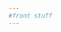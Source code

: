 ```yaml
---
#front stuff
---
```


<html class="theme-blue" lang="en">
<head>
	<meta charset="UTF-8">
	<title>DataTables Sort &amp; Filter - DHDSP data</title>
	<meta content="width=device-width, initial-scale=1" name="viewport">
	<link href='https://www.cdc.gov/TemplatePackage/4.0/assets/vendor/css/bootstrap.css' rel='stylesheet'>
	<link href='https://www.cdc.gov/TemplatePackage/4.0/assets/css/app.min.css' rel='stylesheet'>
	<link href='https://cdnjs.cloudflare.com/ajax/libs/material-design-icons/3.0.1/iconfont/material-icons.min.css' rel='stylesheet'>
	<link href='https://cdnjs.cloudflare.com/ajax/libs/font-awesome/5.11.2/css/all.min.css' rel='stylesheet'>
	<link href='https://cdn.datatables.net/v/bs4-4.1.1/jszip-2.5.0/dt-1.10.20/b-1.6.1/b-colvis-1.6.1/b-html5-1.6.1/b-print-1.6.1/r-2.2.3/datatables.min.css' rel='stylesheet'>
	<style>
	 .btn i {
	 font-size: 2rem;
	 position: relative;
	 top: 10px;
	 line-height: 0;
	}

	.card-img-top, .card-img-left {
	 max-height: 500px;
	}

	a {
	 color: #000;
	}

	.dataTables_filter {
	 display: none;
	}

	.dataTables_wrapper {
	 max-width: 100%;
	 overflow-x: hidden;
	}
	.dataTables_wrapper .col-sm-12 {
	 overflow-x: scroll;
	}

	.dataTables_info {
	 font-size: .75rem;
	}

	#results td, #results th {
	 max-width: 100px;
	 overflow: hidden;
	}
	</style>
</head>
<body translate="no">
	<div class="container d-flex flex-wrap body-wrapper">
		<main aria-label="Main Content Area" class="col-12 order-lg-2" role="main">
			<div class="row">
				<div class="col-md-3 border"></div>
				<div class="col-md-9">
					<h3>DataTables Sort &amp; Filter</h3>
					<p>Data from https://www.cdc.gov/dhdsp/maps/gisx/</p><a class="btn btn-outline-primary" href="#" id="datatable"><i class="material-icons">view_headline</i> Datatable</a> <a class="btn btn-outline-secondary" href="#" id="card"><i class="material-icons">view_module</i> Card</a> <a class="btn btn-outline-secondary" href="#" id="details"><i class="material-icons">view_stream</i> Details</a>
					<table class="table table-striped table-bordered fs0875" id="results" width="100%"></table>
				</div>
			</div>
		</main>
	</div>
	<script src='https://www.cdc.gov/TemplatePackage/4.0/assets/vendor/js/jquery.min.js'>
	</script> 
	<script src='https://www.cdc.gov/TemplatePackage/4.0/assets/vendor/js/bootstrap.bundle.min.js'>
	</script> 
	<script src='https://www.cdc.gov/TemplatePackage/4.0/assets/js/app.bundle.min.js'>
	</script> 
	<script src='https://cdnjs.cloudflare.com/ajax/libs/pdfmake/0.1.36/pdfmake.min.js'>
	</script> 
	<script src='https://cdnjs.cloudflare.com/ajax/libs/pdfmake/0.1.36/vfs_fonts.js'>
	</script> 
	<script src='https://cdn.datatables.net/v/bs4/jszip-2.5.0/dt-1.10.20/b-1.6.1/b-colvis-1.6.1/b-html5-1.6.1/b-print-1.6.1/r-2.2.3/datatables.min.js'>
	</script> 
	<script id="rendered-js">
	     var filters = {},
	   sort = {},
	   items = {},
	   keys = {},
	   tableId = '#results',
	   dataUrl = 'https://www.cdc.gov/dhdsp/maps/gisx/mapgallery/gisx-mapgallery-filter.json';

	function init() {
	   if ( $.fn.DataTable.isDataTable( tableId ) ) {
	       $( tableId ).DataTable().clear().destroy();
	       $( '#filters' ).remove();
	       $( '#copy').remove();
	   }
	   
	   sessionStorage.viewType = sessionStorage.viewType || 'datatable';
	   
	   if( sessionStorage.viewType === 'card' ) {
	       $( '#card' ).removeClass( 'btn-outline-secondary' ).addClass( 'btn-outline-primary' );
	       $( '#details' ).removeClass( 'btn-outline-primary' ).addClass( 'btn-outline-secondary' );
	       $( '#datatable' ).removeClass( 'btn-outline-primary' ).addClass( 'btn-outline-secondary' );
	   } else if( sessionStorage.viewType === 'details' ) {
	       $( '#card' ).removeClass( 'btn-outline-primary' ).addClass( 'btn-outline-secondary' );
	       $( '#details' ).removeClass( 'btn-outline-secondary' ).addClass( 'btn-outline-primary' );
	       $( '#datatable' ).removeClass( 'btn-outline-primary' ).addClass( 'btn-outline-secondary' );
	   } else {
	       $( '#card' ).removeClass( 'btn-outline-primary' ).addClass( 'btn-outline-secondary' );
	       $( '#details' ).removeClass( 'btn-outline-primary' ).addClass( 'btn-outline-secondary' );
	       $( '#datatable' ).removeClass( 'btn-outline-secondary' ).addClass( 'btn-outline-primary' );
	   }
	   
	   // TODO: should only do this once, on the first load
	   // using getJSON to fetch the search json 
	   $.getJSON( dataUrl, function( result ) {
	       filters = result.filters;
	       sort = result.sort;
	       items = result.items;
	       keys = Object.keys( result.items[0] );

	       setupFilters( filters );
	       setupTable( items, keys );
	       setupSort( sort );
	   } );
	}

	// create the filter area which contains/calls the selects
	function setupFilters( filters ) {

	   // add the filter card before the results table
	   $( tableId )
	       .before( '<div class="card mb-3 mt-3" id="filters"><div class="card-body"></div></div>' )
	       .before( '<div class="text-right"><a href="#" id="copy" title="Link Copied!" data-toggle="tooltip"><i class="fas fa-link"></i></a></div>');
	   
	   // looping over each of the filters
	   $.each( filters, function( name , values ) {
	       createSelect( name, values );
	   } );

	   // get our session storage keys
	   var keys = Object.keys( sessionStorage ),
	       key;

	   // make our selections
	   for (var i = 0; key = keys[i]; i++) {
	       $( 'select[name="'+key+'"]' ).val( decodeURI( sessionStorage.getItem( key ) ) );
	   }

	   // wrap them in rows
	   $( '.custom-select-filter:even' ).each( function() {
	       $( this ).parent().next().addBack().wrapAll( '<div class="row"></div>' );
	   } );
	   
	   // when clicking the copy link
	   $( '#copy' ).on( 'click', function( e ) { 
	       e.preventDefault();
	       
	       copyToClipboard( location.href );
	       $( '#copy' ).tooltip( 'show' );
	       
	       // hide the tooltip
	       setTimeout( function() {
	           $( '[data-toggle="tooltip"]' ).tooltip( 'hide' );
	       }, 1000 );
	   } );
	   
	   // change default bs4 tooltip behavior
	   $( '[data-toggle="tooltip"]' ).tooltip( {
	       trigger: 'click'
	   } )  
	}

	// create the select filters
	function createSelect( name, values ) {
	   var select = $( '<select class="custom-select custom-select-filter" name="'+name.split( ' ' ).join( '' )+'" />' ),
	       options = '';
	   
	   // default select option
	   options += '<option value="" selected>Filter By '+name+'</option>';
	   
	   // loop over all the values and build options
	   $.each( values, function( i, name ){ 
	       options += '<option value="'+name+'">'+name+'</option>';
	   } );
	   
	   // append all the options to the select
	   select.append( options );
	   
	   // wrap each select in a col and append it to the filter card body
	   $( '#filters .card-body' ).append( select.wrap( '<div class="col-md-6 mb-3"></div>' ).parent() );
	}

	// unused atm
	function setupSort( sort ) {
	   return; 
	}

	// create the datatable
	function setupTable( items, keys ) {
	   var cols = [];
	   for( var i = 0; i < keys.length; i++ ) {
	       cols.push( { 'data': keys[i], 'title': keys[i] } );
	   }
	       
	   console.log( cols )
	   var tableOptions = {
	       'tablecols': 1,                     // number of BS4 columns
	       'target': tableId,                  // target table (datatables.net requires a table to start with?)
	       'output': '#table_1_output',        // output div
	       'search': { 'regex': true },
	       'data': items,
	       // 'responsive': {
	       //  'breakpoints': [
	       //      {'name': 'xxlarge', 'width': 1440},
	       //      {'name': 'xlarge', 'width': 1200},
	       //      {'name': 'large', 'width': 992},
	       //      {'name': 'medium', 'width': 768},
	       //      {'name': 'small', 'width': 576}
	       //  ]
	       // },
	       // 'responsive': true,
	       'columns': cols,
	       
	       // [ 
	       //  // {    
	       //  //  'data': 'Iconic Image',
	       //  //  'render': function( d ) {
	       //  //      var url = d.indexOf( '/' ) === 0 ? 'https://www.cdc.gov' + d : d;
	       //  //      return '<a href="' + url + '" target="_blank">Image</a>';
	       //  //  }
	       //  // },
	       //  { 'data': 'Title', 'title': 'Title' },
	       //  { 'data': 'Link Descriptor Text', 'title': 'Description' },
	       //  { 'data': 'Public URL', 'title': 'URL' },
	       //  { 'data': 'Meta Keywords', 'title': 'Keywords' },
	       // ],
	       'columnDefs': [ 
	           // {
	           //  'targets': [ 0 ],
	           //  'visible': false
	           // },
	       ],
	       'pageLength': 9,
	       'stateSave': true,
	       'lengthChange': false,      
	       'preInit': function (e, settings) { },
	       'initComplete': function( settings, json ) {
	           var t = this;
	           
	           if( sessionStorage.viewType !== 'datatable' ) {
	               $( this ).hide();
	           } else {
	               $( this ).show();
	           }
	           
	       },
	       'drawCallback': function( settings ) {
	           
	           if( sessionStorage.viewType === 'card' ) {
	               // after the rows (columns) have been generated, wrap them into rows as needed
	               var divs = $( '#out > .col-lg-4' );
	               for ( var i = 0; i < divs.length; i += 3 ) {
	                   divs.slice( i, i + 3 ).wrapAll( '<div class="row mb-3"></div>' );
	               }           
	           } else if( sessionStorage.viewType === 'details' ) {
	               $( '#out > .col' ).wrap( '<div class="row"></div>' );
	           }

	           console.log( 'drawCallback' );
	       },
	       'rowCallback': function( row, data, index ) {
	           if( sessionStorage.viewType === 'card' ) {
	               drawCard( data );
	           } else if( sessionStorage.viewType === 'details' ){
	               drawDetails( data );
	           }
	       },
	       'preDrawCallback': function( settings ) {
	           // clear list before draw
	           $( '#out' ).empty();

	           console.log( 'preDrawCallback' );
	       }
	   };

	   // execute the datatable with the supplied options
	   var table = $( tableOptions.target )
	       .on( 'preInit.dt', function() {
	           console.log( 'preInit' );

	           // append the output div
	           $( this ).after( '<div id="out"></div>' );
	       } ).DataTable( tableOptions ),
	       columns = table.settings().init().columns,
	       colnames = [];
	   
	   // store the column names for use in filtering
	   // table.columns().every( function( index ) {
	   //  // colnames.push( columns[ index ].data.split( ' ' ).join( '' ) );
	   // } );
	   
	   // update the table when making a select filter change
	   $( '.custom-select-filter' ).on( 'change', function() { 
	       var t = $( this );
	           
	       // store the selection for later
	       sessionStorage[ t[0].name ] = t.val();
	       
	       updateUrlParameter( location.href, t[0].name, t.val() );
	       
	       // search the table/column for value
	       // table.column( colnames.indexOf( t[0].name ) ).search( t.val() ).draw();
	       table.column( columns.indexOf( t[0].name ) ).search( t.val() ).draw();
	   } );
	   
	   var search = $( '<input type="search" class="form-control" placeholder="Search" />' );

	   search.on( 'keyup', function() {
	       table.search( this.value ).draw();
	   } );
	       
	   $( '#filters .card-body' ).prepend( search.wrap( '<div class="col-md-6 mb-3"></div>' ).parent().wrap( '<div class="row"></div>').parent() );    
	}

	function drawCard( data ) {
	   var url = data['Public URL'],
	       img = data['Image'];
	   
	   url = fixBeginningSlash( url );
	   img = fixBeginningSlash( img );

	   var openrow = '<div class="row">',
	       opencard = '<div class="col-lg-4 mb-2"><a href="'+url+'" class="card h-100" style="border: 1px solid rgba(0,0,0,.125)">',
	       cardbody = '<div class="card-body">',
	       cardimg = 'undefined' !== typeof img ? '<img class="card-img-top" src="'+img+'" alt="">' : '',
	       close = '</div>',
	       closecard = '</a></div></div>',
	       description = '',
	       output = '';

	   if( 'undefined' === typeof data['Description'] ) {
	       description = '<span class="mark mark-yellow">NO DESCRIPTION PROVIDED</span>';
	   } else {
	       description = data['Description'].toString().replace( /<[^>]*>?/gm, '' ).trim();
	   }

	   output += '<div class="card-title h4">' + data['Title'].toString().trim() + '</div>';

	   if( description.length > 150 ) {
	       output += '<p>' + description.substr( 0,150 ) + '&hellip;' + '</p>';
	   } else {
	       output += '<p>' + description + '</p>'; 
	   }

	   $( '#out' ).append( opencard + cardimg + cardbody + output + close + closecard );
	}

	function drawDetails( data ) {
	   var url = data['Public URL'],
	       img = data['Image'];
	   
	   url = fixBeginningSlash( url );
	   img = fixBeginningSlash( img );
	   
	   var openrow = '<div class="row">',
	       opencard = '<div class="col mb-2"><a href="'+url+'" class="card h-100" style="border: 1px solid rgba(0,0,0,.125)">',
	       cardbody = '<div class="card-body"><div class="row">',
	       cardimg = 'undefined' !== typeof img ? '<div class="col-4"><img class="card-img-left w-100" src="'+img+'" alt=""></div>' : '',
	       closebody = '</div></div>',
	       closecard = '</a></div>',
	       description = '',
	       output = '<div class="col"><div class="card-title h4">' + data['Title'].toString().trim() + '</div>';

	   if( 'undefined' === typeof data['Description'] ) {
	       description = '<span class="mark mark-yellow">NO DESCRIPTION PROVIDED</span>';
	   } else {
	       description = data['Description'].toString().replace( /<[^>]*>?/gm, '' ).trim();
	   }

	   if( description.length > 500 ) {
	       output += '<p>' + description.substr( 0,500 ) + '&hellip;' + '</p>';
	   } else {
	       output += '<p>' + description + '</p>'; 
	   }

	   $( '#out' ).append( opencard + cardbody + cardimg + output + '</div>' + closebody + closecard );
	}

	function fixBeginningSlash( path ) {
	   if( 'undefined' !== typeof path ) {
	       return ( path.indexOf( '/' ) === 0 ) ? 'https://www.cdc.gov' + path : path;
	   }
	}

	// Add / Update a key-value pair in the URL query parameters
	function updateUrlParameter( uri, key, value ) {
	   // remove the hash part before operating on the uri
	   var i = uri.indexOf( '#' );
	   var hash = i === -1 ? '' : uri.substr( i );
	   uri = i === -1 ? uri : uri.substr( 0, i );
	   var re = new RegExp( "([?&])" + key + "=.*?(&|$)", "i" );
	   var separator = uri.indexOf( '?' ) !== -1 ? "&" : "?";
	   if ( uri.match( re ) ) {
	       uri = uri.replace( re, '$1' + key + "=" + value + '$2' );
	   } else {
	       uri = uri + separator + key + "=" + value;
	   }
	   var tmp = uri + hash;
	   window.history.pushState( {
	       tmp
	   }, '', tmp );
	}

	function copyToClipboard( str ) {
	   var el = document.createElement( 'textarea' );
	   el.value = str;
	   document.body.appendChild( el );
	   el.select();
	   document.execCommand( 'copy' );
	   document.body.removeChild( el );
	};

	$( '#card' ).on( 'click', function( e ) {
	   e.preventDefault();
	   sessionStorage.viewType = 'card';
	   updateUrlParameter( location.href, 'viewType', 'card' );
	   init();
	} );

	$( '#details' ).on( 'click', function( e ) {
	   e.preventDefault();
	   sessionStorage.viewType = 'details';
	   updateUrlParameter( location.href, 'viewType', 'details' );
	   init();
	} );

	$( '#datatable' ).on( 'click', function( e ) {
	   e.preventDefault();
	   sessionStorage.viewType = 'datatable';
	   updateUrlParameter( location.href, 'viewType', 'datatable' );
	   init();
	} );

	$( function() {
	   // on first load, check for params and stick them in session
	   if( location.search ) {
	       var filters = location.search.substring( 1 ).split( '&' ),
	           d = [];
	       
	       for( var i=0; i < filters.length; i++ ) {
	           d = filters[i].split( '=' );
	           sessionStorage[ d[0] ] = d[1];
	       }
	   }
	   
	   init();
	} );
	</script>
</body>
</html>